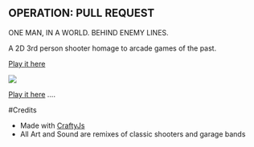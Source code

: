 ## OPERATION: PULL REQUEST

ONE MAN, IN A WORLD. BEHIND ENEMY LINES.

A 2D 3rd person shooter homage to arcade games of the past.

[Play it here](http://zombiebros.github.com/operation-pull-request/)

[<img src="http://zombiebros.github.com/game-off-2012/resources/images/gameplay.png" />](http://zombiebros.github.io/operation-pull-request/resources/images/gameplay.png)

[Play it here](http://zombiebros.github.com/operation-pull-request/)
....


#Credits

* Made with [CraftyJs](http://craftyjs.com/)
* All Art and Sound are remixes of classic shooters and garage bands
